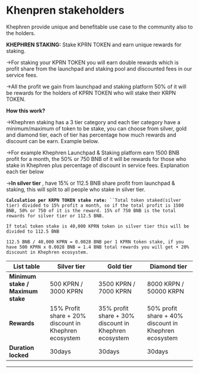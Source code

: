 # Khenpren stakeholders

Khephren provide unique and benefitable use case to the community also to the holders.

**KHEPHREN STAKING:** Stake KPRN TOKEN and  earn unique rewards for staking.

→For staking your KPRN TOKEN you will earn double rewards which is profit share from the launchpad and staking pool and discounted fees in our service fees.

→All the profit we gain from launchpad and staking platform 50% of it will be rewards for the holders of KPRN TOKEN who will stake their KRPN TOKEN.

**How this work?**

→Khephren staking has a 3 tier category and each tier category have a minimum/maximum of token to be stake, you can choose from silver, gold and diamond tier, each of tier has percentage how much rewards and discount can be earn. Example below.

→For example Khephren Launchpad & Staking platform earn 1500 BNB profit for a month, the 50% or 750 BNB of it will be rewards for those who stake in Khephren plus percentage of discount  in service fees. Explanation each tier below

→**In silver tier** , have 15% or 112.5 BNB share profit from launchpad & staking, this will split to all people who stake in silver tier.

**`Calculation per KRPN TOKEN stake rate:`**` ``Total token staked(silver tier) divided to 15% profit a month, so if the total profit is 1500 BNB, 50% or 750 of it is the reward. 15% of 750 BNB is the total rewards for silver tier or 112.5 BNB.`

`If total token stake is 40,000 KPRN token in silver tier this will be divided to 112.5 BNB`

`112.5 BNB / 40,000 KPRN = 0.0028 BNB per 1 KPRN token stake, if you have 500 KPRN x 0.0028 BNB = 1.4 BNB total rewards you will get + 20% discount in Khephren ecosystem.`



| List table                        | Silver tier                                           | Gold tier                                             | Diamond tier                                          |
| --------------------------------- | ----------------------------------------------------- | ----------------------------------------------------- | ----------------------------------------------------- |
| **Minimum stake / Maximum stake** | 500 KPRN / 3000 KPRN                                  | 3500 KPRN / 7000 KPRN                                 | 8000 KRPN / 50000 KRPN                                |
| **Rewards**                       | 15% Profit share + 20% discount in Khephren ecosystem | 35% profit share + 30% discount in Khephren ecosystem | 50% profit share + 40% discount in Khephren ecosystem |
| **Duration locked**               | 30days                                                | 30days                                                | 30days                                                |



****
